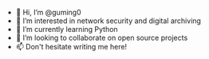- 👋 Hi, I’m @guming0
- 👀 I’m interested in network security and digital archiving
- 🌱 I’m currently learning Python
- 💞️ I’m looking to collaborate on open source projects
- 📫 Don't hesitate writing me here!

<!---
guming0/guming0 is a ✨ special ✨ repository because its `README.md` (this file) appears on your GitHub profile.
You can click the Preview link to take a look at your changes.
--->
